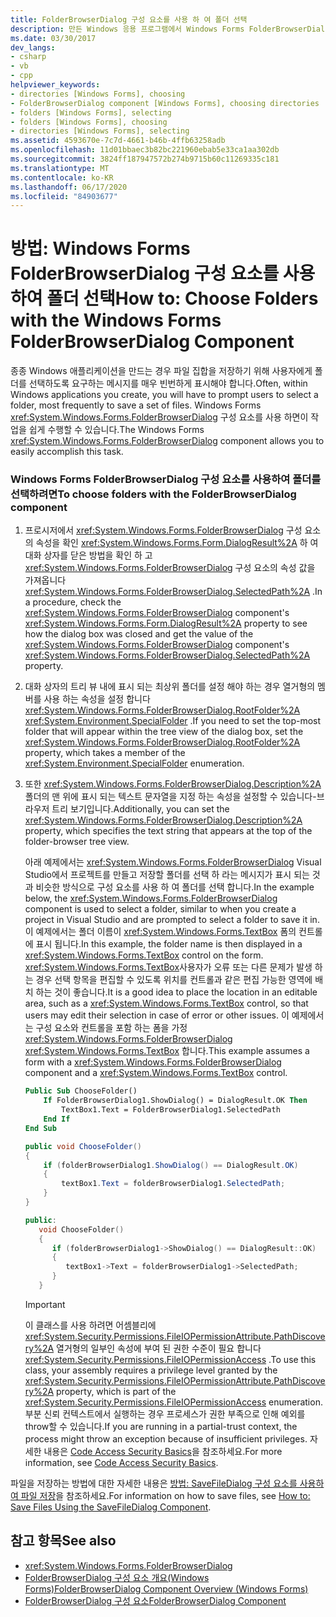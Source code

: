 ```yaml
---
title: FolderBrowserDialog 구성 요소를 사용 하 여 폴더 선택
description: 만든 Windows 응용 프로그램에서 Windows Forms FolderBrowserDialog 구성 요소를 사용 하 여 사용자에 게 폴더를 선택 하 라는 메시지를 표시 하는 방법을 알아봅니다.
ms.date: 03/30/2017
dev_langs:
- csharp
- vb
- cpp
helpviewer_keywords:
- directories [Windows Forms], choosing
- FolderBrowserDialog component [Windows Forms], choosing directories
- folders [Windows Forms], selecting
- folders [Windows Forms], choosing
- directories [Windows Forms], selecting
ms.assetid: 4593670e-7c7d-4661-b46b-4ffb63258adb
ms.openlocfilehash: 11d01bbaec3b82bc221960ebab5e33ca1aa302db
ms.sourcegitcommit: 3824ff187947572b274b9715b60c11269335c181
ms.translationtype: MT
ms.contentlocale: ko-KR
ms.lasthandoff: 06/17/2020
ms.locfileid: "84903677"
---
```

# <a name="how-to-choose-folders-with-the-windows-forms-folderbrowserdialog-component"></a><span data-ttu-id="cd1da-103">방법: Windows Forms FolderBrowserDialog 구성 요소를 사용하여 폴더 선택</span><span class="sxs-lookup"><span data-stu-id="cd1da-103">How to: Choose Folders with the Windows Forms FolderBrowserDialog Component</span></span>

<span data-ttu-id="cd1da-104">종종 Windows 애플리케이션을 만드는 경우 파일 집합을 저장하기 위해 사용자에게 폴더를 선택하도록 요구하는 메시지를 매우 빈번하게 표시해야 합니다.</span><span class="sxs-lookup"><span data-stu-id="cd1da-104">Often, within Windows applications you create, you will have to prompt users to select a folder, most frequently to save a set of files.</span></span> <span data-ttu-id="cd1da-105">Windows Forms <xref:System.Windows.Forms.FolderBrowserDialog> 구성 요소를 사용 하면이 작업을 쉽게 수행할 수 있습니다.</span><span class="sxs-lookup"><span data-stu-id="cd1da-105">The Windows Forms <xref:System.Windows.Forms.FolderBrowserDialog> component allows you to easily accomplish this task.</span></span>

### <a name="to-choose-folders-with-the-folderbrowserdialog-component"></a><span data-ttu-id="cd1da-106">Windows Forms FolderBrowserDialog 구성 요소를 사용하여 폴더를 선택하려면</span><span class="sxs-lookup"><span data-stu-id="cd1da-106">To choose folders with the FolderBrowserDialog component</span></span>

1. <span data-ttu-id="cd1da-107">프로시저에서 <xref:System.Windows.Forms.FolderBrowserDialog> 구성 요소의 속성을 확인 <xref:System.Windows.Forms.Form.DialogResult%2A> 하 여 대화 상자를 닫은 방법을 확인 하 고 <xref:System.Windows.Forms.FolderBrowserDialog> 구성 요소의 속성 값을 가져옵니다 <xref:System.Windows.Forms.FolderBrowserDialog.SelectedPath%2A> .</span><span class="sxs-lookup"><span data-stu-id="cd1da-107">In a procedure, check the <xref:System.Windows.Forms.FolderBrowserDialog> component's <xref:System.Windows.Forms.Form.DialogResult%2A> property to see how the dialog box was closed and get the value of the <xref:System.Windows.Forms.FolderBrowserDialog> component's <xref:System.Windows.Forms.FolderBrowserDialog.SelectedPath%2A> property.</span></span>

2. <span data-ttu-id="cd1da-108">대화 상자의 트리 뷰 내에 표시 되는 최상위 폴더를 설정 해야 하는 경우 열거형의 멤버를 사용 하는 속성을 설정 합니다 <xref:System.Windows.Forms.FolderBrowserDialog.RootFolder%2A> <xref:System.Environment.SpecialFolder> .</span><span class="sxs-lookup"><span data-stu-id="cd1da-108">If you need to set the top-most folder that will appear within the tree view of the dialog box, set the <xref:System.Windows.Forms.FolderBrowserDialog.RootFolder%2A> property, which takes a member of the <xref:System.Environment.SpecialFolder> enumeration.</span></span>

3. <span data-ttu-id="cd1da-109">또한 <xref:System.Windows.Forms.FolderBrowserDialog.Description%2A> 폴더의 맨 위에 표시 되는 텍스트 문자열을 지정 하는 속성을 설정할 수 있습니다-브라우저 트리 보기입니다.</span><span class="sxs-lookup"><span data-stu-id="cd1da-109">Additionally, you can set the <xref:System.Windows.Forms.FolderBrowserDialog.Description%2A> property, which specifies the text string that appears at the top of the folder-browser tree view.</span></span>

    <span data-ttu-id="cd1da-110">아래 예제에서는 <xref:System.Windows.Forms.FolderBrowserDialog> Visual Studio에서 프로젝트를 만들고 저장할 폴더를 선택 하 라는 메시지가 표시 되는 것과 비슷한 방식으로 구성 요소를 사용 하 여 폴더를 선택 합니다.</span><span class="sxs-lookup"><span data-stu-id="cd1da-110">In the example below, the <xref:System.Windows.Forms.FolderBrowserDialog> component is used to select a folder, similar to when you create a project in Visual Studio and are prompted to select a folder to save it in.</span></span> <span data-ttu-id="cd1da-111">이 예제에서는 폴더 이름이 <xref:System.Windows.Forms.TextBox> 폼의 컨트롤에 표시 됩니다.</span><span class="sxs-lookup"><span data-stu-id="cd1da-111">In this example, the folder name is then displayed in a <xref:System.Windows.Forms.TextBox> control on the form.</span></span> <span data-ttu-id="cd1da-112"><xref:System.Windows.Forms.TextBox>사용자가 오류 또는 다른 문제가 발생 하는 경우 선택 항목을 편집할 수 있도록 위치를 컨트롤과 같은 편집 가능한 영역에 배치 하는 것이 좋습니다.</span><span class="sxs-lookup"><span data-stu-id="cd1da-112">It is a good idea to place the location in an editable area, such as a <xref:System.Windows.Forms.TextBox> control, so that users may edit their selection in case of error or other issues.</span></span> <span data-ttu-id="cd1da-113">이 예제에서는 구성 요소와 컨트롤을 포함 하는 폼을 가정 <xref:System.Windows.Forms.FolderBrowserDialog> <xref:System.Windows.Forms.TextBox> 합니다.</span><span class="sxs-lookup"><span data-stu-id="cd1da-113">This example assumes a form with a <xref:System.Windows.Forms.FolderBrowserDialog> component and a <xref:System.Windows.Forms.TextBox> control.</span></span>

    ```vb
    Public Sub ChooseFolder()
        If FolderBrowserDialog1.ShowDialog() = DialogResult.OK Then
            TextBox1.Text = FolderBrowserDialog1.SelectedPath
        End If
    End Sub
    ```

    ```csharp
    public void ChooseFolder()
    {
        if (folderBrowserDialog1.ShowDialog() == DialogResult.OK)
        {
            textBox1.Text = folderBrowserDialog1.SelectedPath;
        }
    }
    ```

    ```cpp
    public:
       void ChooseFolder()
       {
          if (folderBrowserDialog1->ShowDialog() == DialogResult::OK)
          {
             textBox1->Text = folderBrowserDialog1->SelectedPath;
          }
       }
    ```

    > [!IMPORTANT]
    > <span data-ttu-id="cd1da-114">이 클래스를 사용 하려면 어셈블리에 <xref:System.Security.Permissions.FileIOPermissionAttribute.PathDiscovery%2A> 열거형의 일부인 속성에 부여 된 권한 수준이 필요 합니다 <xref:System.Security.Permissions.FileIOPermissionAccess> .</span><span class="sxs-lookup"><span data-stu-id="cd1da-114">To use this class, your assembly requires a privilege level granted by the <xref:System.Security.Permissions.FileIOPermissionAttribute.PathDiscovery%2A> property, which is part of the <xref:System.Security.Permissions.FileIOPermissionAccess> enumeration.</span></span> <span data-ttu-id="cd1da-115">부분 신뢰 컨텍스트에서 실행하는 경우 프로세스가 권한 부족으로 인해 예외를 throw할 수 있습니다.</span><span class="sxs-lookup"><span data-stu-id="cd1da-115">If you are running in a partial-trust context, the process might throw an exception because of insufficient privileges.</span></span> <span data-ttu-id="cd1da-116">자세한 내용은 [Code Access Security Basics](../../misc/code-access-security-basics.md)을 참조하세요.</span><span class="sxs-lookup"><span data-stu-id="cd1da-116">For more information, see [Code Access Security Basics](../../misc/code-access-security-basics.md).</span></span>

<span data-ttu-id="cd1da-117">파일을 저장하는 방법에 대한 자세한 내용은 [방법: SaveFileDialog 구성 요소를 사용하여 파일 저장](how-to-save-files-using-the-savefiledialog-component.md)을 참조하세요.</span><span class="sxs-lookup"><span data-stu-id="cd1da-117">For information on how to save files, see [How to: Save Files Using the SaveFileDialog Component](how-to-save-files-using-the-savefiledialog-component.md).</span></span>

## <a name="see-also"></a><span data-ttu-id="cd1da-118">참고 항목</span><span class="sxs-lookup"><span data-stu-id="cd1da-118">See also</span></span>

- <xref:System.Windows.Forms.FolderBrowserDialog>
- [<span data-ttu-id="cd1da-119">FolderBrowserDialog 구성 요소 개요(Windows Forms)</span><span class="sxs-lookup"><span data-stu-id="cd1da-119">FolderBrowserDialog Component Overview (Windows Forms)</span></span>](folderbrowserdialog-component-overview-windows-forms.md)
- [<span data-ttu-id="cd1da-120">FolderBrowserDialog 구성 요소</span><span class="sxs-lookup"><span data-stu-id="cd1da-120">FolderBrowserDialog Component</span></span>](folderbrowserdialog-component-windows-forms.md)
